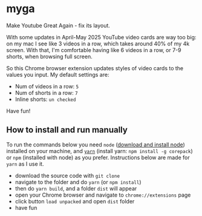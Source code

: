 # myga

Make Youtube Great Again - fix its layout.

With some updates in April-May 2025 YouTube video cards are way too big: on my mac I see like 3 videos in a row, which takes around 40% of my 4k screen. With that, I'm comfortable having like 6 videos in a row, or 7-9 shorts, when browsing full screen.

So this Chrome browser extension updates styles of video cards to the values you input. My default settings are:

- Num of videos in a row: `5`
- Num of shorts in a row: `7`
- Inline shorts: `un checked`

Have fun!

## How to install and run manually

To run the commands below you need `node` ([download and install node](https://nodejs.org/en/download)) installed on your machine, and [`yarn`](https://yarnpkg.com/getting-started/install) (install yarn: `npm install -g corepack`) or `npm` (installed with node) as you prefer. Instructions below are made for `yarn` as I use it.

- download the source code with `git clone`
- navigate to the folder and do `yarn` (or `npm install`)
- then do `yarn build`, and a folder `dist` will appear
- open your Chrome browser and navigate to `chrome://extensions` page
- click button `load unpacked` and open `dist` folder
- have fun

